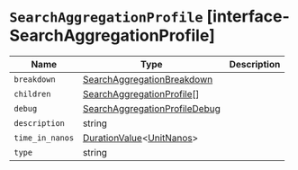 # `SearchAggregationProfile` [interface-SearchAggregationProfile]

| Name | Type | Description |
| - | - | - |
| `breakdown` | [SearchAggregationBreakdown](./SearchAggregationBreakdown.md) | &nbsp; |
| `children` | [SearchAggregationProfile](./SearchAggregationProfile.md)[] | &nbsp; |
| `debug` | [SearchAggregationProfileDebug](./SearchAggregationProfileDebug.md) | &nbsp; |
| `description` | string | &nbsp; |
| `time_in_nanos` | [DurationValue](./DurationValue.md)<[UnitNanos](./UnitNanos.md)> | &nbsp; |
| `type` | string | &nbsp; |
